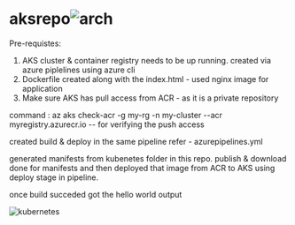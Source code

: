 # aksrepo![arch](https://user-images.githubusercontent.com/107124664/181870403-756f12ae-4772-4128-ad84-1e661706e170.PNG)
Pre-requistes:
1. AKS cluster & container registry needs to be up running. created via azure piplelines using azure cli
2. Dockerfile created along with the index.html - used nginx image for application
3. Make sure AKS has pull access from ACR - as it is a private repository

command : az aks check-acr -g my-rg -n my-cluster --acr myregistry.azurecr.io -- for verifying the push access

created build & deploy in the same pipeline
refer - azurepipelines.yml

generated manifests from kubenetes folder in this repo.
publish & download done for manifests and then deployed that image from ACR to AKS using deploy stage in pipeline.

once build succeded got the hello world output

![kubernetes](https://user-images.githubusercontent.com/107124664/181915630-82c425ae-f184-40fe-94a1-ff24e515ad79.PNG)
